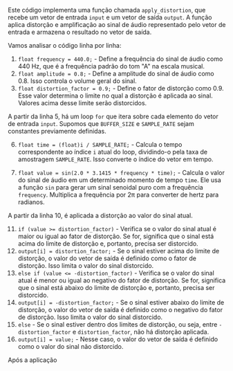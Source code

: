 Este código implementa uma função chamada `apply_distortion`, que recebe um vetor de entrada `input` e um vetor de saída `output`. A função aplica distorção e amplificação ao sinal de áudio representado pelo vetor de entrada e armazena o resultado no vetor de saída.

Vamos analisar o código linha por linha:

1. `float frequency = 440.0;` - Define a frequência do sinal de áudio como 440 Hz, que é a frequência padrão do tom "A" na escala musical.
2. `float amplitude = 0.8;` - Define a amplitude do sinal de áudio como 0.8. Isso controla o volume geral do sinal.
3. `float distortion_factor = 0.9;` - Define o fator de distorção como 0.9. Esse valor determina o limite no qual a distorção é aplicada ao sinal. Valores acima desse limite serão distorcidos.

A partir da linha 5, há um loop `for` que itera sobre cada elemento do vetor de entrada `input`. Supomos que `BUFFER_SIZE` e `SAMPLE_RATE` sejam constantes previamente definidas.

6. `float time = (float)i / SAMPLE_RATE;` - Calcula o tempo correspondente ao índice `i` atual do loop, dividindo-o pela taxa de amostragem `SAMPLE_RATE`. Isso converte o índice do vetor em tempo.

7. `float value = sin(2.0 * 3.1415 * frequency * time);` - Calcula o valor do sinal de áudio em um determinado momento de tempo `time`. Ele usa a função `sin` para gerar um sinal senoidal puro com a frequência `frequency`. Multiplica a frequência por 2π para converter de hertz para radianos.

A partir da linha 10, é aplicada a distorção ao valor do sinal atual.

11. `if (value >= distortion_factor)` - Verifica se o valor do sinal atual é maior ou igual ao fator de distorção. Se for, significa que o sinal está acima do limite de distorção e, portanto, precisa ser distorcido.
12. `output[i] = distortion_factor;` - Se o sinal estiver acima do limite de distorção, o valor do vetor de saída é definido como o fator de distorção. Isso limita o valor do sinal distorcido.
13. `else if (value <= -distortion_factor)` - Verifica se o valor do sinal atual é menor ou igual ao negativo do fator de distorção. Se for, significa que o sinal está abaixo do limite de distorção e, portanto, precisa ser distorcido.
14. `output[i] = -distortion_factor;` - Se o sinal estiver abaixo do limite de distorção, o valor do vetor de saída é definido como o negativo do fator de distorção. Isso limita o valor do sinal distorcido.
15. `else` - Se o sinal estiver dentro dos limites de distorção, ou seja, entre `-distortion_factor` e `distortion_factor`, não há distorção aplicada.
16. `output[i] = value;` - Nesse caso, o valor do vetor de saída é definido como o valor do sinal não distorcido.

Após a aplicação